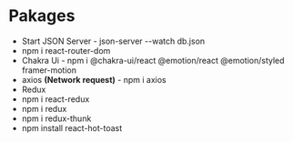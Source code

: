 # Pakages

- Start JSON Server - json-server --watch db.json
- npm i react-router-dom
- Chakra Ui - npm i @chakra-ui/react @emotion/react @emotion/styled framer-motion
- axios **(Network request)** - npm i axios
- Redux
 - npm i react-redux
 - npm i redux
 - npm i redux-thunk
- npm install react-hot-toast